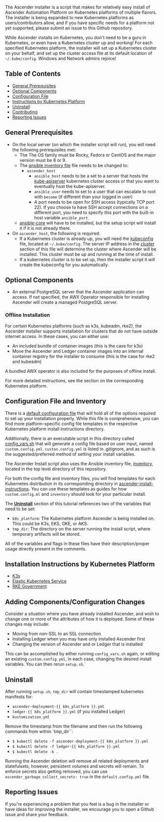 The Ascender installer is a script that makes for relatively easy
install of Ascender Automation Platform on Kubernetes platforms of
multiple flavors. The installer is being expanded to new Kubernetes
platforms as users/contributors allow, and if you have specific needs
for a platform not yet supported, please submit an issue to this
Github repository.

While Ascender installs on Kubernetes, you don't need to be a guru in
Kubernetes, or even have a Kubernetes cluster up and working!  For
each specified Kubernetes platform, the installer will set up a
Kubernetes cluster on your behalf, and set up the cluster access file
at its default location of `~/.kube/config`.  Windows and Network
admins rejoice!

## Table of Contents

- [General Prerequisites](#general-prerequisites)
- [Optional Components](#optional-components)
- [Configuration File](#configuration-file)
- [Instructions by Kubernetes Platform](#instructions-by-kubernetes-platform)
- [Uninstall](#uninstall)
- [Contributing](#contributing)
- [Reporting Issues](#reporting-issues)

## General Prerequisites

- On the local server (on which the installer script will run), you
  will need the following prerequisites met:
  - The The OS family must be Rocky, Fedora or CentOS and the major version must be 8 or 9.
  - The [ansible inventory file](inventory) file needs to be changed
    to:
    - `ascender_host`
      - `ansible_host` needs to be a set to a server that hosts the [kube-apiserver](https://kubernetes.io/docs/reference/command-line-tools-reference/kube-apiserver/) kubernetes cluster access or that you want to eventually host the kube-apiserver.
      - `ansible_user` needs to set to a user that can escalate to
        root with `become` (if different than your logged in user)
      - A port needs to be open for SSH access (typically TCP port
        22). If you choose to have SSH accept connections on a
        different port, you need to specify this port with the
        built-in host variable `ansible_port`.
  - [ansible-core][] will have to be installed, but the setup script
    will install it if it is not already there.
- On `ascender_host`, the following is required:
  - If a Kubernetes cluster is already up, you will need the
    [kubeconfig][] file, located at `~/.kube/config`. The server IP
    address in the [cluster][] section of this file will determine the
    cluster where Ascender will be installed. This cluster must be up
    and running at the time of install.
  - If a kubernetes cluster is to be set up, then the installer script it will create the
    kubeconfig for you automatically.

[ansible-core]: https://github.com/ansible/ansible
[kubeconfig]: https://kubernetes.io/docs/concepts/configuration/organize-cluster-access-kubeconfig/
[cluster]: https://kubernetes.io/docs/concepts/configuration/organize-cluster-access-kubeconfig/#context

## Optional Components

- An external PostgreSQL server that the Ascender application can
  access. If not specified, the AWX Operator responsible for
  installing Ascender will create a managed PostgreSQL server.

### Offline Installation

For certain Kubernetes platforms (such as k3s, kubeadm, rke2), the Ascender installer supports installation for clusters that do not have outside internet access. In these cases, you can either use:
  - An included bundle of container images (this is the case for k3s)
  - Move the Ascender and Ledger container images into an internal container registry for the installer to consume (this is the case for rke2 and kubeadm)

A bundled AWX operator is also included for the purposes of offline install.

For more detailed instructions, see the section on the corresponding Kubernetes platform.

## Configuration File and Inventory

There is a [default configuration file](default.config.yml) that will
hold all of the options required to set up your installation
properly. While this file is comprehensive, you can find more
platform-specific config file templates in the respective Kubernetes
platform install instructions directory.

Additionally, there is an executable script in this directory called [config_vars.sh](./config_vars.sh) that will generate a config file based on user input, named `custom.config.yml`. `custon.config.yml` is listed in .gitignore, and as such is the suggested/preferred method of setting your install variables.

The Ascender Install script also uses the Ansible inventory file, [inventory](./inventory), located in the top level directory of this repository. 

For both the config file and inventory files, you will find templates for each Kubernetes distribution in its corresponding directory in [ascender-install-instructions](./ascender-install-instructions/). You can use these templates as guides for how `custom.config.ml` and `inventory` should look for your particular install.

The [**Uninstall**](#uninstall) section of this tutorial references
two of the variables that need to be set:

- `k8s_platform`: The Kubernetes platform Ascender is being installed
  on. This could be K3s, EKS, GKE, or AKS.
- `tmp_dir`: The directory on the server running the install script,
  where temporary artifacts will be stored.

All of the variables and flags in these files have their
description/proper usage directly present in the comments.

## Installation Instructions by Kubernetes Platform

- [K3s](ascender-install-instructions/k3s/README.md)
- [Elastic Kubernetes Service](ascender-install-instructions/eks/README.md)
- [RKE Government](ascender-install-instructions/rke2/README.md)

## Adding Components/Configuration Changes

Consider a situation where you have already installed Ascender, and wish to change one or more of the attributes of how it is deployed. Some of these changes may include:

- Moving from non-SSL to an SSL connection 
- Installing Ledger when you may have only installed Ascender first
- Changing the version of Ascender and or Ledger that is installed

This can be accomplished by either running `config_vars.sh` again, or editing an existing `custom.config.yml`, in each case, changing the desired install variables. You can then rerun `setup.sh`.`

## Uninstall

After running `setup.sh`, `tmp_dir` will contain timestamped kubernetes manifests for:

- `ascender-deployment-{{ k8s_platform }}.yml`
- `ledger-{{ k8s_platform }}.yml` (if you installed Ledger)
- `kustomization.yml`

Remove the timestamp from the filename and then run the following
commands from within `tmp_dir``:

- `$ kubectl delete -f ascender-deployment-{{ k8s_platform }}.yml`
- `$ kubectl delete -f ledger-{{ k8s_platform }}.yml`
- `$ kubectl delete -k .`

Running the Ascender deletion will remove all related deployments and
statefulsets, however, persistent volumes and secrets will remain. To
enforce secrets also getting removed, you can use
`ascender_garbage_collect_secrets: true` in the `default.config.yml`
file.

## Reporting Issues

If you're experiencing a problem that you feel is a bug in the
installer or have ideas for improving the installer, we encourage you
to open a Github issue and share your feedback.
